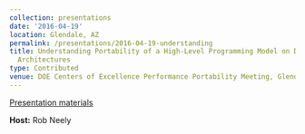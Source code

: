 ```yaml
---
collection: presentations
date: '2016-04-19'
location: Glendale, AZ
permalink: /presentations/2016-04-19-understanding
title: Understanding Portability of a High-Level Programming Model on Diverse HPC
  Architectures
type: Contributed
venue: DOE Centers of Excellence Performance Portability Meeting, Glendale, AZ
---
```


[Presentation materials](https://asc.llnl.gov/DOE-COE-Mtg-2016/)


**Host:** Rob Neely